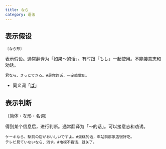 ```yaml
---
title: なら
category: 语法
---
```


## 表示假设

`〔なら形〕`

表示假设。通常翻译为「如果～的话」。有时跟「もし」一起使用。不能接意志和劝诱。

```example
君なら、きっとできる。#是你的话，一定能做到。
```

- 同义词「[ば](ba)」

## 表示判断

〔简体・な形・名词〕

得到某个信息后，进行判断。通常翻译为「～的话」。可以接意志和劝诱。

```example
ケーキなら、駅前の店がおいしいですよ。#蛋糕的话，车站前那家店很好吃。
テレビ見ていないなら、消す。#电视不看话，就关了。
```
